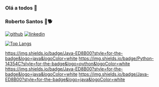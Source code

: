 ### Olá a todos 👋

### Roberto Santos 🐶🐕

[![github](https://img.shields.io/badge/GitHub-100000?style=for-the-badge&logo=github&logoColor=white)](https://github.com/sproberTI)
[![linkedin](https://img.shields.io/badge/LinkedIn-0077B5?style=for-the-badge&logo=linkedin&logoColor=white)](https://www.linkedin.com/in/robertosantoscosta/)

[![Top Langs](https://github-readme-stats.vercel.app/api/top-langs/?username=anuraghazra&exclude_repo=github-readme-stats,anuraghazra.github.io)](https://github.com/anuraghazra/github-readme-stats)

https://img.shields.io/badge/Java-ED8B00?style=for-the-badge&logo=java&logoColor=white
https://img.shields.io/badge/Python-14354C?style=for-the-badge&logo=python&logoColor=white
https://img.shields.io/badge/Java-ED8B00?style=for-the-badge&logo=java&logoColor=white
https://img.shields.io/badge/Java-ED8B00?style=for-the-badge&logo=java&logoColor=white
